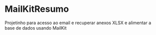 # MailKitResumo
Projetinho para acesso ao email e recuperar anexos XLSX e alimentar a base de dados usando MailKit
